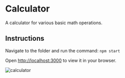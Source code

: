 # Calculator

A calculator for various basic math operations.

## Instructions

Navigate to the folder and run the command: `npm start`

Open [http://localhost:3000](http://localhost:3000) to view it in your browser.

![calculator](https://github.com/StevenRam7/calculator/assets/83251605/caff2754-4dca-4cf3-9984-ab4999fca241)